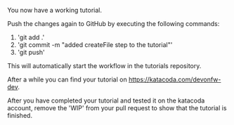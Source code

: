 

You now have a working tutorial.

Push the changes again to GitHub by executing the following commands:

1. &#39;git add .&#39; 
2. &#39;git commit -m &#34;added createFile step to the tutorial&#34;&#39;
3. &#39;git push&#39;

This will automatically start the workflow in the tutorials repository.

After a while you can find your tutorial on https://katacoda.com/devonfw-dev.

After you have completed your tutorial and tested it on the katacoda account, remove the &#39;WIP&#39; from your pull request to show that the tutorial is finished.



